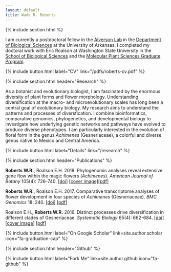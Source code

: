 ```yaml
---
layout: default
title: Wade R. Roberts
---
```

{% include section.html %}

I am currently a postdoctoral fellow in the [Alverson Lab](https://alversonlab.com) in the [Department of Biological Sciences](https://fulbright.uark.edu/departments/biology/) at the University of Arkansas. I completed my doctoral work with Eric Roalson at Washington State University in the [School of Biological Sciences](https://sbs.wsu.edu) and the [Molecular Plant Sciences Graduate Program](https://mps.wsu.edu). 

{% include button.html label="CV" link="/pdfs/roberts-cv.pdf" %}

{% include section.html header="Research" %}

As a botanist and evolutionary biologist, I am fascinated by the enormous diversity of plant forms and flower morphology. Understanding diversification at the macro- and microevolutionary scales has long been a central goal of evolutionary biology. My research aims to understand the patterns and processes of diversfication. I combine bioinformatics, comparative genomics, phylogenetics, and developmental biology to investigate how underlying genetic networks and pathways have evolved to produce diverse phenotypes. I am particularly interested in the evolution of floral form in the genus _Achimenes_ (Gesneriaceae), a colorful and diverse genus native to Mexico and Central America.

{% include button.html label="Details" link="/research" %}

{% include section.html header="Publications" %}

**Roberts W.R.**, Roalson E.H. 2018. Phylogenomic analyses reveal extensive gene flow within the magic flowers (_Achimenes_). _American Journal of Botany_ 105(4): 726-740. [[doi]](https://doi.org/10.1002/ajb2.1058) [[cover image]](https://onlinelibrary.wiley.com/doi/abs/10.1002/ajb2.1088)[[pdf]](/pdfs/Roberts_et_al-2017-American_Journal_of_Botany.pdf?raw=true)

**Roberts W.R.**, Roalson E.H. 2017. Comparative transcriptome analyses of flower development in four species of _Achimenes_ (Gesneriaceae). _BMC Genomics_ 18: 240. [[doi]](https://doi.org/10.1186/s12864-017-3623-8) [[pdf]](/pdfs/Roberts_et_al_2017-BMC_Genomics.pdf?raw=true)

Roalson E.H., **Roberts W.R.** 2016. Distinct processes drive diversification in different clades of Gesneriaceae. _Systematic Biology_ 65(4): 662-684. [[doi]](https://doi.org/10.1093/sysbio/syw012) [[cover image]](https://academic.oup.com/sysbio/article/65/4/i1/1753138) [[pdf]](/pdfs/Syst%20Biol-2016-Roalson-662-84.pdf?raw=true)

{% include button.html label="On Google Scholar" link=site.author.scholar icon="fa-graduation-cap" %}

{% include section.html header="Github" %}

{% include button.html label="Fork Me" link=site.author.github icon="fa-github" %}
